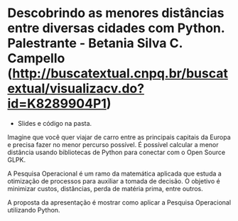 Descobrindo as menores distâncias entre diversas cidades com Python.
Palestrante - Betania Silva C. Campello (http://buscatextual.cnpq.br/buscatextual/visualizacv.do?id=K8289904P1)
========================

- Slides e código na pasta.

Imagine que você quer viajar de carro entre as principais capitais da Europa e precisa fazer no menor percurso possível. É possível calcular a menor distância usando bibliotecas de Python para conectar com o Open Source GLPK.

A Pesquisa Operacional é um ramo da matemática aplicada que estuda a otimização de processos para auxiliar a tomada de decisão. O objetivo é minimizar custos, distâncias, perda de matéria prima, entre outros.

A proposta da apresentação é mostrar como aplicar a Pesquisa Operacional utilizando Python.

